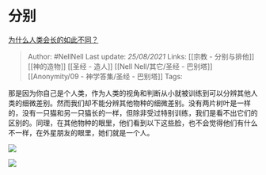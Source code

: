 # 分别
[为什么人类会长的如此不同？](https://www.zhihu.com/question/301043224/answer/524509435)

> Author: #NellNell 
Last update: *25/08/2021* 
Links: [[宗教 - 分别与排他]] [[神的造物]] [[圣经 - 造人]] [[Nell Nell/其它/圣经 - 巴别塔]] [[Anonymity/09 - 神学答集/圣经 - 巴别塔]]
Tags:  


  

那是因为你自己是个人类，作为人类的视角和判断从小就被训练到可以分辨其他人类的细微差别。然而我们却不能分辨其他物种的细微差别。没有两片树叶是一样的，没有一只猫和另一只猫长的一样，但除非受过特别训练，我们是看不出它们的区别的。同理，在其他物种的眼里，他们看到以下这些脸，也不会觉得他们有什么不一样，在外星朋友的眼里，她们就是一个人。

  

![](https://pic3.zhimg.com/50/v2-d73fde102cbb842c35cbdedb0922f1d3_720w.jpg?source=c8b7c179)

![](https://pic3.zhimg.com/80/v2-d73fde102cbb842c35cbdedb0922f1d3_720w.jpg?source=c8b7c179)
